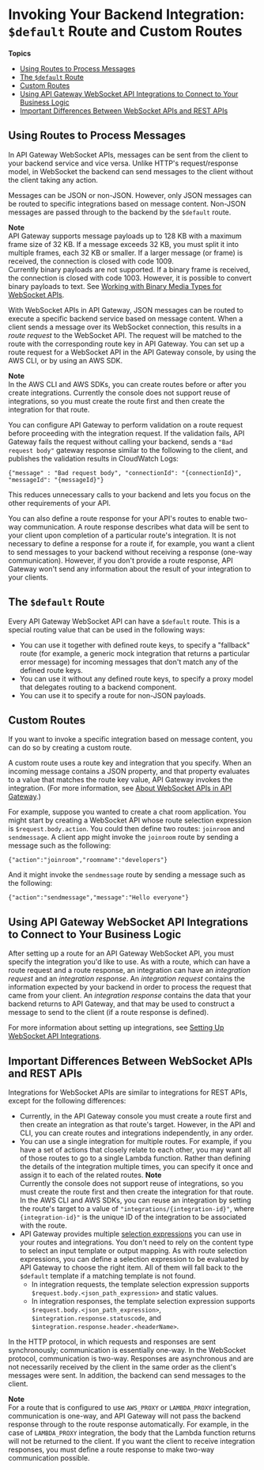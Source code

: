 # Invoking Your Backend Integration: `$default` Route and Custom Routes<a name="apigateway-websocket-api-routes-integrations"></a>

**Topics**
+ [Using Routes to Process Messages](#apigateway-websocket-api-overview-routes)
+ [The `$default` Route](#apigateway-websocket-api-routes-about-default)
+ [Custom Routes](#apigateway-websocket-api-routes-about-custom)
+ [Using API Gateway WebSocket API Integrations to Connect to Your Business Logic](#apigateway-websocket-api-overview-integrations)
+ [Important Differences Between WebSocket APIs and REST APIs](#apigateway-websocket-api-overview-integrations-differences)

## Using Routes to Process Messages<a name="apigateway-websocket-api-overview-routes"></a>

In API Gateway WebSocket APIs, messages can be sent from the client to your backend service and vice versa\. Unlike HTTP's request/response model, in WebSocket the backend can send messages to the client without the client taking any action\.

Messages can be JSON or non\-JSON\. However, only JSON messages can be routed to specific integrations based on message content\. Non\-JSON messages are passed through to the backend by the `$default` route\.

**Note**  
API Gateway supports message payloads up to 128 KB with a maximum frame size of 32 KB\. If a message exceeds 32 KB, you must split it into multiple frames, each 32 KB or smaller\. If a larger message \(or frame\) is received, the connection is closed with code 1009\.  
Currently binary payloads are not supported\. If a binary frame is received, the connection is closed with code 1003\. However, it is possible to convert binary payloads to text\. See [Working with Binary Media Types for WebSocket APIs](websocket-api-develop-binary-media-types.md)\.

With WebSocket APIs in API Gateway, JSON messages can be routed to execute a specific backend service based on message content\. When a client sends a message over its WebSocket connection, this results in a *route request* to the WebSocket API\. The request will be matched to the route with the corresponding route key in API Gateway\. You can set up a route request for a WebSocket API in the API Gateway console, by using the AWS CLI, or by using an AWS SDK\.

**Note**  
In the AWS CLI and AWS SDKs, you can create routes before or after you create integrations\. Currently the console does not support reuse of integrations, so you must create the route first and then create the integration for that route\.

You can configure API Gateway to perform validation on a route request before proceeding with the integration request\. If the validation fails, API Gateway fails the request without calling your backend, sends a `"Bad request body"` gateway response similar to the following to the client, and publishes the validation results in CloudWatch Logs: 

```
{"message" : "Bad request body", "connectionId": "{connectionId}", "messageId": "{messageId}"}
```

This reduces unnecessary calls to your backend and lets you focus on the other requirements of your API\.

You can also define a route response for your API's routes to enable two\-way communication\. A route response describes what data will be sent to your client upon completion of a particular route's integration\. It is not necessary to define a response for a route if, for example, you want a client to send messages to your backend without receiving a response \(one\-way communication\)\. However, if you don't provide a route response, API Gateway won't send any information about the result of your integration to your clients\.

## The `$default` Route<a name="apigateway-websocket-api-routes-about-default"></a>

Every API Gateway WebSocket API can have a `$default` route\. This is a special routing value that can be used in the following ways:
+ You can use it together with defined route keys, to specify a "fallback" route \(for example, a generic mock integration that returns a particular error message\) for incoming messages that don't match any of the defined route keys\.
+ You can use it without any defined route keys, to specify a proxy model that delegates routing to a backend component\.
+ You can use it to specify a route for non\-JSON payloads\.

## Custom Routes<a name="apigateway-websocket-api-routes-about-custom"></a>

If you want to invoke a specific integration based on message content, you can do so by creating a custom route\.

A custom route uses a route key and integration that you specify\. When an incoming message contains a JSON property, and that property evaluates to a value that matches the route key value, API Gateway invokes the integration\. \(For more information, see [About WebSocket APIs in API Gateway](apigateway-websocket-api-overview.md)\.\)

For example, suppose you wanted to create a chat room application\. You might start by creating a WebSocket API whose route selection expression is `$request.body.action`\. You could then define two routes: `joinroom` and `sendmessage`\. A client app might invoke the `joinroom` route by sending a message such as the following:

```
{"action":"joinroom","roomname":"developers"}
```

And it might invoke the `sendmessage` route by sending a message such as the following:

```
{"action":"sendmessage","message":"Hello everyone"}
```

## Using API Gateway WebSocket API Integrations to Connect to Your Business Logic<a name="apigateway-websocket-api-overview-integrations"></a>

After setting up a route for an API Gateway WebSocket API, you must specify the integration you'd like to use\. As with a route, which can have a route request and a route response, an integration can have an *integration request* and an *integration response*\. An *integration request* contains the information expected by your backend in order to process the request that came from your client\. An *integration response* contains the data that your backend returns to API Gateway, and that may be used to construct a message to send to the client \(if a route response is defined\)\.

For more information about setting up integrations, see [Setting Up WebSocket API Integrations](apigateway-websocket-api-integrations.md)\.

## Important Differences Between WebSocket APIs and REST APIs<a name="apigateway-websocket-api-overview-integrations-differences"></a>

Integrations for WebSocket APIs are similar to integrations for REST APIs, except for the following differences:
+ Currently, in the API Gateway console you must create a route first and then create an integration as that route's target\. However, in the API and CLI, you can create routes and integrations independently, in any order\.
+ You can use a single integration for multiple routes\. For example, if you have a set of actions that closely relate to each other, you may want all of those routes to go to a single Lambda function\. Rather than defining the details of the integration multiple times, you can specify it once and assign it to each of the related routes\.
**Note**  
Currently the console does not support reuse of integrations, so you must create the route first and then create the integration for that route\.  
In the AWS CLI and AWS SDKs, you can reuse an integration by setting the route's target to a value of `"integrations/{integration-id}"`, where `{integration-id}"` is the unique ID of the integration to be associated with the route\.
+ API Gateway provides multiple [selection expressions](apigateway-websocket-api-selection-expressions.md) you can use in your routes and integrations\. You don't need to rely on the content type to select an input template or output mapping\. As with route selection expressions, you can define a selection expression to be evaluated by API Gateway to choose the right item\. All of them will fall back to the `$default` template if a matching template is not found\.
  + In integration requests, the template selection expression supports `$request.body.<json_path_expression>` and static values\.
  + In integration responses, the template selection expression supports `$request.body.<json_path_expression>`, `$integration.response.statuscode`, and `$integration.response.header.<headerName>`\.

In the HTTP protocol, in which requests and responses are sent synchronously; communication is essentially one\-way\. In the WebSocket protocol, communication is two\-way\. Responses are asynchronous and are not necessarily received by the client in the same order as the client's messages were sent\. In addition, the backend can send messages to the client\.

**Note**  
For a route that is configured to use `AWS_PROXY` or `LAMBDA_PROXY` integration, communication is one\-way, and API Gateway will not pass the backend response through to the route response automatically\. For example, in the case of `LAMBDA_PROXY` integration, the body that the Lambda function returns will not be returned to the client\. If you want the client to receive integration responses, you must define a route response to make two\-way communication possible\.